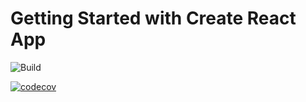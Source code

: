 # Getting Started with Create React App

![Build](https://github.com/junaid404/CI-CD-Github-actions-react/workflows/.github/workflows/CI.yml/badge.svg?branch=master)

[![codecov](https://codecov.io/gh/junaid404/CI-CD-Github-actions-react/branch/master/graph/badge.svg?token=GC47HDXRGY)](https://codecov.io/gh/junaid404/CI-CD-Github-actions-react)